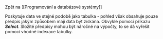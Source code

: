 Zpět na [[Programování a databázové systémy]]

Poskytuje data ve stejné podobě jako tabulka - pohled však obsahuje pouze předpis jakým způsobem mají data být získána. Obvykle pomocí příkazu __*Select*__. Složité předpisy mohou být náročné na výpočty, to se dá vyřešit pomocí vhodné indexace tabulky.
